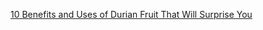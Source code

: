 <a href="http://www.lifehack.org/articles/lifestyle/10-benefits-and-uses-durian-fruit-that-will-surprise-you.html" target="_blank">10 Benefits and Uses of Durian Fruit That Will Surprise You</a>
